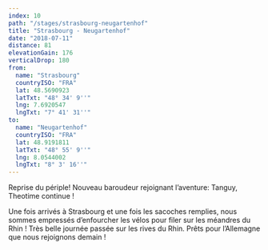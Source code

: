 ```yaml
---
index: 10
path: "/stages/strasbourg-neugartenhof"
title: "Strasbourg - Neugartenhof"
date: "2018-07-11"
distance: 81
elevationGain: 176
verticalDrop: 180
from:
  name: "Strasbourg"
  countryISO: "FRA"
  lat: 48.5690923
  latTxt: "48° 34' 9''"
  lng: 7.6920547
  lngTxt: "7° 41' 31''"
to:
  name: "Neugartenhof"
  countryISO: "FRA"
  lat: 48.9191811
  latTxt: "48° 55' 9''"
  lng: 8.0544002
  lngTxt: "8° 3' 16''"
---
```


Reprise du périple! Nouveau baroudeur rejoignant l’aventure: Tanguy, Theotime continue !

Une fois arrivés à Strasbourg et une fois les sacoches remplies, nous sommes empressés d’enfourcher les vélos pour filer sur les méandres du Rhin ! Très belle journée passée sur les rives du Rhin. Prêts pour l’Allemagne que nous rejoignons demain !

